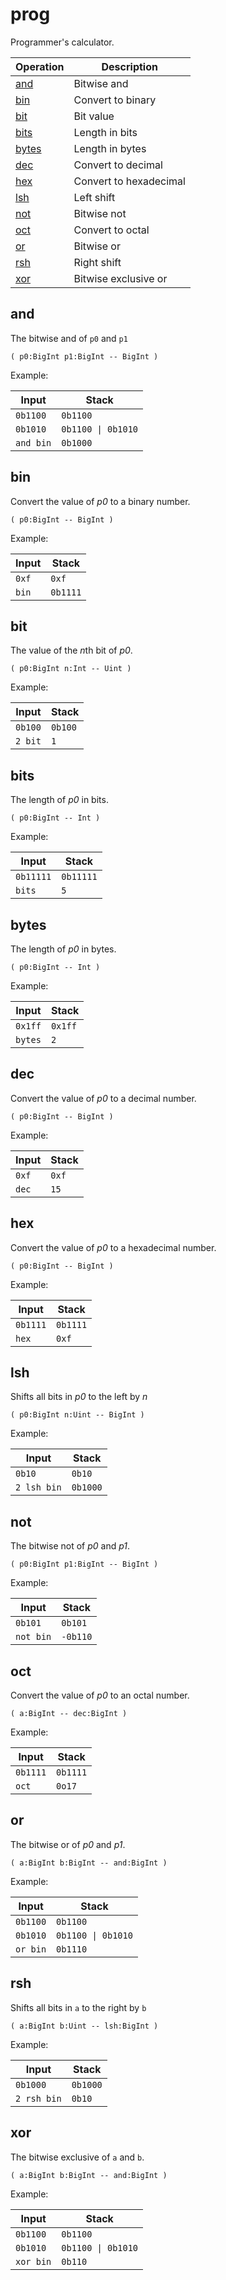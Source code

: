 # prog

Programmer's calculator.

<!-- index -->

| Operation               | Description
|-------------------------|-----------------------
| [and](#and)             | Bitwise and
| [bin](#bin)             | Convert to binary
| [bit](#bit)             | Bit value
| [bits](#bits)           | Length in bits
| [bytes](#bytes)         | Length in bytes
| [dec](#dec)             | Convert to decimal
| [hex](#hex)             | Convert to hexadecimal
| [lsh](#lsh)             | Left shift
| [not](#not)             | Bitwise not
| [oct](#oct)             | Convert to octal
| [or](#or)               | Bitwise or
| [rsh](#rsh)             | Right shift
| [xor](#xor)             | Bitwise exclusive or


## and

The bitwise and of `p0` and `p1`

    ( p0:BigInt p1:BigInt -- BigInt )

Example:

<!-- test: and -->

| Input       | Stack
|-------------|-------------|
| `0b1100`    | `0b1100`
| `0b1010`    | `0b1100 \| 0b1010`
| `and bin`   | `0b1000`

## bin

Convert the value of *p0* to a binary number.

    ( p0:BigInt -- BigInt )

Example:

<!-- test: bin -->

| Input       | Stack
|-------------|-------------|
| `0xf`       | `0xf`
| `bin`       | `0b1111`

## bit

The value of the *n*th bit of *p0*.

    ( p0:BigInt n:Int -- Uint )

Example:

<!-- test: bit -->

| Input       | Stack
|-------------|-------------|
| `0b100`     | `0b100`
| `2 bit`     | `1`

## bits

The length of *p0* in bits.

    ( p0:BigInt -- Int )

Example:

<!-- test: bits -->

| Input       | Stack
|-------------|-------------|
| `0b11111`   | `0b11111`
| `bits`      | `5`

## bytes

The length of *p0* in bytes.

    ( p0:BigInt -- Int )

Example:

<!-- test: bytes -->

| Input       | Stack
|-------------|-------------|
| `0x1ff`     | `0x1ff`
| `bytes`     | `2`

## dec

Convert the value of *p0* to a decimal number.

    ( p0:BigInt -- BigInt )

Example:

<!-- test: dec -->

| Input       | Stack
|-------------|-------------|
| `0xf`       | `0xf`
| `dec`       | `15`

## hex

Convert the value of *p0* to a hexadecimal number.

    ( p0:BigInt -- BigInt )

Example:

<!-- test: hex -->

| Input       | Stack
|-------------|-------------|
| `0b1111`    | `0b1111`
| `hex`       | `0xf`

## lsh

Shifts all bits in *p0* to the left by *n*

    ( p0:BigInt n:Uint -- BigInt )

Example:

<!-- test: lsh -->

| Input       | Stack
|-------------|-------------|
| `0b10`      | `0b10`
| `2 lsh bin` | `0b1000`

## not

The bitwise not of *p0* and *p1*.

    ( p0:BigInt p1:BigInt -- BigInt )

Example:

<!-- test: not -->

| Input       | Stack
|-------------|-------------|
| `0b101`     | `0b101`
| `not bin`   | `-0b110`

## oct

Convert the value of *p0* to an octal number.

    ( a:BigInt -- dec:BigInt )

Example:

<!-- test: oct -->

| Input       | Stack
|-------------|-------------|
| `0b1111`    | `0b1111`
| `oct`       | `0o17`

## or

The bitwise or of *p0* and *p1*.

    ( a:BigInt b:BigInt -- and:BigInt )

Example:

<!-- test: or -->

| Input       | Stack
|-------------|-------------|
| `0b1100`    | `0b1100`
| `0b1010`    | `0b1100 \| 0b1010`
| `or bin`    | `0b1110`


## rsh

Shifts all bits in `a` to the right by `b`

    ( a:BigInt b:Uint -- lsh:BigInt )

Example:

<!-- test: rsh -->

| Input       | Stack
|-------------|-------------|
| `0b1000`    | `0b1000`
| `2 rsh bin` | `0b10`


## xor

The bitwise exclusive of `a` and `b`.

    ( a:BigInt b:BigInt -- and:BigInt )

Example:

<!-- test: xor -->

| Input       | Stack
|-------------|-------------|
| `0b1100`    | `0b1100`
| `0b1010`    | `0b1100 \| 0b1010`
| `xor bin`   | `0b110`
